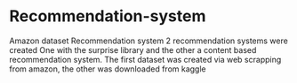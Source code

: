 # Recommendation-system
Amazon dataset  Recommendation system 
2 recommendation systems were created
One with the surprise library and the other a content based recommendation system.
The first dataset was created via web scrapping from amazon, the other was downloaded from kaggle

